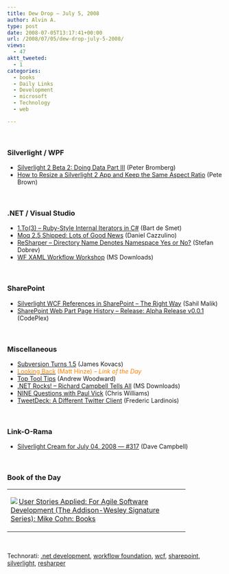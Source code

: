 ```yaml
---
title: Dew Drop – July 5, 2008
author: Alvin A.
type: post
date: 2008-07-05T13:17:41+00:00
url: /2008/07/05/dew-drop-july-5-2008/
views:
  - 47
aktt_tweeted:
  - 1
categories:
  - books
  - Daily Links
  - Development
  - microsoft
  - Technology
  - web

---
```

</p> 

&#160;

### Silverlight / WPF

  * [Silverlight 2 Beta 2: Doing Data Part III][1] (Peter Bromberg)
  * [How to Resize a Silverlight 2 App and Keep the Same Aspect Ratio][2] (Pete Brown)

&#160;

### .NET / Visual Studio

  * [1.To(3) &#8211; Ruby-Style Internal Iterators in C#][3] (Bart de Smet)
  * [Moq 2.5 Shipped: Lots of Good News][4] (Daniel Cazzulino)
  * [ReSharper &#8211; Directory Name Denotes Namespace Yes or No?][5] (Stefan Dobrev)
  * [WF XAML Workflow Workshop][6] (MS Downloads)

&#160;

### SharePoint

  * [Silverlight WCF References in SharePoint &#8211; The Right Way][7] (Sahil Malik)
  * [SharePoint Web Part Page History &#8211; Release: Alpha Release v0.0.1][8] (CodePlex)

&#160;

### Miscellaneous

  * [Subversion Turns 1.5][9] (James Kovacs)
  * [<font color="#ff8000">Looking Back</font>][10] <font color="#ff8000">(Matt Hinze)<em> – Link of the Day</em></font>
  * [Top Tool Tips][11] (Andrew Woodward)
  * [.NET Rocks! &#8211; Richard Campbell Tells All][12] (MS Downloads)
  * [NINE Questions with Paul Vick][13] (Chris Williams)
  * [TweetDeck: A Different Twitter Client][14] (Frederic Lardinois)

&#160;

### Link-O-Rama

  * [Silverlight Cream for July 04, 2008 &#8212; #317][15] (Dave Campbell)

&#160;

### Book of the Day

<div class="wlWriterSmartContent" id="scid:7dc1bd33-94bd-46fd-a20b-0131235bcd47:1b8970c5-ae12-4a31-af58-fd2597dbad0f" style="padding-right: 0px; display: inline; padding-left: 0px; float: none; padding-bottom: 0px; margin: 0px; padding-top: 0px">
  <table cellspacing="0" cellpadding="2" width="400" border="0" unselectable="on">
    <tr>
      <td valign="top" width="400">
        <p>
          <a title="User Stories Applied: For Agile Software Development (The Addison-Wesley Signature Series): Mike Cohn: Books" href="http://www.amazon.com/exec/obidos/ASIN/0321205685/alvinashcraft-20"><img data-recalc-dims="1" decoding="async" src="https://i0.wp.com/images.amazon.com/images/P/0321205685.01.MZZZZZZZ.jpg?w=660" border="0" align="left" style="float:left" />User Stories Applied: For Agile Software Development (The Addison-Wesley Signature Series): Mike Cohn: Books</a>
        </p>
      </td>
    </tr>
  </table>
</div>

&#160;

<div class="wlWriterSmartContent" id="scid:C16BAC14-9A3D-4c50-9394-FBFEF7A93539:bc536f71-456f-42d0-b1b0-be0ccaf41d0a" style="padding-right: 0px; display: inline; padding-left: 0px; float: none; padding-bottom: 0px; margin: 0px; padding-top: 0px">
  <!--dotnetkickit-->
</div>

<div class="wlWriterSmartContent" id="scid:d7bf807d-7bb0-458a-811f-90c51817d5c2:eca47181-7b8c-4b5c-952f-a0853c85838f" style="padding-right: 0px; display: inline; padding-left: 0px; float: none; padding-bottom: 0px; margin: 0px; padding-top: 0px">
  <p>
    <span class="TagSite">Technorati:</span> <a href="http://technorati.com/tag/.net+development" rel="tag" class="tag">.net development</a>, <a href="http://technorati.com/tag/workflow+foundation" rel="tag" class="tag">workflow foundation</a>, <a href="http://technorati.com/tag/wcf" rel="tag" class="tag">wcf</a>, <a href="http://technorati.com/tag/sharepoint" rel="tag" class="tag">sharepoint</a>, <a href="http://technorati.com/tag/silverlight" rel="tag" class="tag">silverlight</a>, <a href="http://technorati.com/tag/resharper" rel="tag" class="tag">resharper</a><br /><!-- StartInsertedTags: .net development, workflow foundation, wcf, sharepoint, silverlight, resharper :EndInsertedTags -->
  </p>
</div>

 [1]: http://www.eggheadcafe.com/tutorials/aspnet/d566463d-83bd-486a-8633-53aa54f405bf/silverlight-2-beta-2-doi.aspx
 [2]: http://community.irritatedvowel.com/blogs/pete_browns_blog/archive/2008/07/04/How-to-Resize-a-Silverlight-2-App-and-Keep-the-Same-Aspect-Ratio.aspx
 [3]: http://community.bartdesmet.net/blogs/bart/archive/2008/07/05/1-to-3-ruby-style-internal-iterators-in-c.aspx
 [4]: http://www.clariusconsulting.net/blogs/kzu/archive/2008/07/04/77643.aspx
 [5]: http://blogs.telerik.com/stefandobrev/posts/08-07-04/_resharper_directory_name_donates_namespace_yes_or_no_.aspx
 [6]: http://www.microsoft.com/downloads/details.aspx?familyid=26aeeeaf-d68e-41ff-8584-09cc7f6dd0bc&displaylang=en&tm
 [7]: http://blah.winsmarts.com/2008-7-SilverLight_WCF_References_in_SharePoint_-_The_right_way.aspx
 [8]: http://www.codeplex.com/wph/Release/ProjectReleases.aspx?ReleaseId=15004
 [9]: http://codebetter.com/blogs/james.kovacs/archive/2008/07/04/subversion-turns-1-5.aspx
 [10]: http://mhinze.com/looking-back/
 [11]: http://www.21apps.com/2008/07/top-tool-tips.html
 [12]: http://www.microsoft.com/downloads/details.aspx?familyid=4020608a-50f4-4521-8bfb-8e1750915e7d&displaylang=en&tm
 [13]: http://feeds.feedburner.com/~r/ChrisGWilliams/~3/327109026/123593.aspx
 [14]: http://www.readwriteweb.com/archives/tweetdeck_twitter_client.php
 [15]: http://geekswithblogs.net/WynApseTechnicalMusings/archive/2008/07/04/123591.aspx